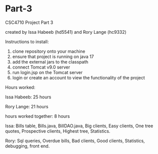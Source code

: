 # Part-3

CSC4710 Project Part 3

created by Issa Habeeb (hd5541) and Rory Lange (hc9332)

Instructions to install:

1) clone repository onto your machine
2) ensure that project is running on java 17
3) add the external jars to the classpath
4) connect Tomcat v9.0 server
5) run login.jsp on the Tomcat server
6) login or create an account to view the functionality of the project


Hours worked:

Issa Habeeb: 25 hours

Rory Lange: 21 hours

hours worked together: 8 hours


Issa:
Bills table, Bills.java, BillDAO.java, Big clients, Easy clients, One tree quotes, Prospective clients, Highest tree, Statistics.

Rory:
Sql queries, Overdue bills, Bad clients, Good clients, Statistics, debugging, front end.
